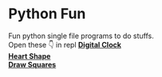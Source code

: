 # Python Fun
Fun python single file programs to do stuffs.  
Open these 👇 in repl
[**Digital Clock**](https://replit.com/@sabinmhx/Digital-Clock)  
[**Heart Shape**](https://replit.com/@sabinmhx/Heart-Shape)  
[**Draw Squares**](https://replit.com/@sabinmhx/Draw-Squares)
